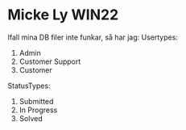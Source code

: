 # Micke Ly WIN22
Ifall mina DB filer inte funkar, så har jag:
Usertypes:

 1. Admin
 2. Customer Support
 3. Customer

StatusTypes:

 1. Submitted
 2. In Progress
 3. Solved

